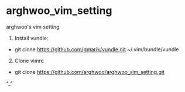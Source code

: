 # arghwoo_vim_setting
arghwoo's vim setting

1. Install vundle:
  - git clone https://github.com/gmarik/vundle.git ~/.vim/bundle/vundle
2. Clone vimrc
  - git clone https://github.com/arghwoo/arghwoo_vim_setting.git
  
^_^
